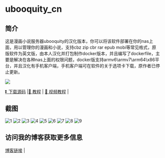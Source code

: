 # ubooquity_cn

## 简介

这是漫画小说服务器ubooquity的汉化版本，你可以将该软件部署在你的nas上面，用以管理你的漫画和小说，支持cbz zip cbr rar epub mobi等常见格式，原版软件为英文版，由本人汉化并打包制作docker版本，并且编写了dockerfile，主要是解决在各种nas上面的权限问题，docker版支持armv6\armv7\arm64\x86平台，并且汉化有手机客户端，手机客户端可在软件的关于选项卡下载，原作者已停止更新。

[<img src="https://img.shields.io/docker/pulls/dezhao/ubooquity.svg">](https://hub.docker.com/r/dezhao/ubooquity/)

[⏬ 下载源码](https://github.com/uparrows/ubooquity_cn/releases/latest) |[📄 教程](http://yuanfangblog.xyz/technology/236.html) |
[📄 视频教程](https://www.bilibili.com/video/BV1S5411w7Rr) |

## 截图 
![1](https://user-images.githubusercontent.com/38988286/119952549-b7ef9780-bfcf-11eb-8053-468f36fd4f84.png)
![2](https://user-images.githubusercontent.com/38988286/119952573-bde57880-bfcf-11eb-8eee-53767f2de435.png)
![3](https://user-images.githubusercontent.com/38988286/119952591-c2aa2c80-bfcf-11eb-9d65-72a9b1843286.png)
![4](https://user-images.githubusercontent.com/38988286/119952608-c76ee080-bfcf-11eb-9ada-951d72da453e.png)
![5](https://user-images.githubusercontent.com/38988286/119952630-ce95ee80-bfcf-11eb-82fc-ce3592b447b5.png)
![6](https://user-images.githubusercontent.com/38988286/119952650-d48bcf80-bfcf-11eb-864a-b10352d0b087.png)
![7](https://user-images.githubusercontent.com/38988286/132382614-8b3c1b01-c008-49c7-8fbd-2e521311181a.JPG)
![8](https://user-images.githubusercontent.com/38988286/132382620-0717c025-5c70-4f37-b6da-08d26811743d.JPG)
![9](https://user-images.githubusercontent.com/38988286/132382627-51d53ba2-d337-4de4-bd8e-dcb5dbb45c4a.JPG)


## 访问我的博客获取更多信息

[博客链接](http://yuanfangblog.xyz) |
